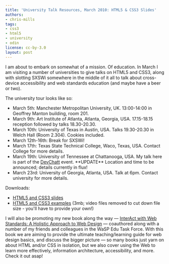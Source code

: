 ```yaml
---
title: 'University Talk Resources, March 2010: HTML5 & CSS3 Slides'
authors:
- chris-mills
tags:
- css3
- html5
- university
- odin
license: cc-by-3.0
layout: post
---
```


<p>I am about to embark on somewhat of a mission. Of education. In March I am visiting a number of universities to give talks on HTML5 and CSS3, along with slotting SXSWi somewhere in the middle of it all to talk about cross-device accessibility and web standards education (and maybe have a beer or two).</p>

<p>The university tour looks like so:</p>

<ul>
  <li>March 5th: Manchester Metropolitan University, UK. 13:00-14:00 in Geoffrey Manton building, room 201.</li>
  <li>March 9th: Art Institute of Atlanta, Atlanta, Georgia, USA. 17.15-18.15 reception followed by talks 18.30-20.30.</li>
  <li>March 10th: University of Texas in Austin, USA. Talks 19.30-20.30 in Welch Hall (Room 2.304). Cookies included.</li>
  <li>March 12th-16th: Break for SXSWi!</li>
  <li>March 17th: Texas State Technical College, Waco, Texas, USA. Contact College for more details.
  <li>March 19th: University of Tennessee at Chattanooga, USA. My talk here is part of the <a href="http://devchatt.org/">DevChatt</a> event. **UPDATE** Location and time to be announced; details currently in flux!</li>
  <li>March 23rd: University of Georgia, Atlanta, USA. Talk at 6pm. Contact university for more details.</li>
</li></ul>

<p>Downloads:</p>
<ul>
  <li><a href="{{ page.id }}/HTML5andCSS3.pdf">HTML5 and CSS3 slides</a></li>
  <li><a href="{{ page.id }}/CSS3_HTML5_examples.zip">HTML5 and CSS3 examples</a> (3mb; video files removed to cut down file size - you&#39;ll have to provide your own!)</li>
</ul>

<p>I will also be promoting my new book along the way — <a href="http://interactwithwebstandards.com/">InterAct with Web Standards: A Holistic Approach to Web Design</a> — coauthored along with a number of my friends and colleagues in the WaSP Edu Task Force. With this book we are aiming to provide the ultimate teaching/learning guide for web design basics, and discuss the bigger picture — so many books just yarn on about HTML and/or CSS in isolation, but we also cover using the Web to learn more effectively, information architecture, accessibility, and more. Check it out asap!</p>

